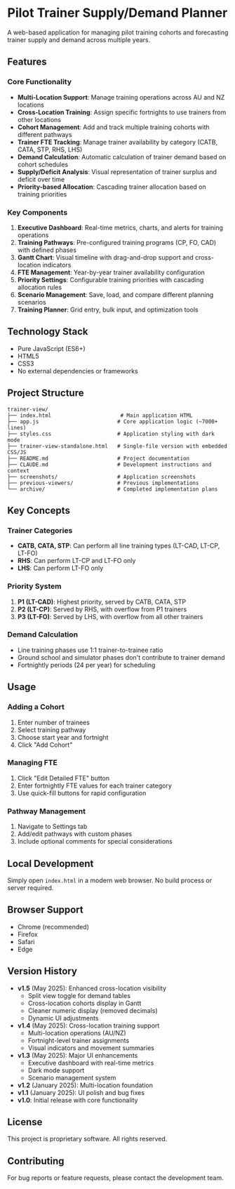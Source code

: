 # Pilot Trainer Supply/Demand Planner

A web-based application for managing pilot training cohorts and forecasting trainer supply and demand across multiple years.

## Features

### Core Functionality
- **Multi-Location Support**: Manage training operations across AU and NZ locations
- **Cross-Location Training**: Assign specific fortnights to use trainers from other locations
- **Cohort Management**: Add and track multiple training cohorts with different pathways
- **Trainer FTE Tracking**: Manage trainer availability by category (CATB, CATA, STP, RHS, LHS)
- **Demand Calculation**: Automatic calculation of trainer demand based on cohort schedules
- **Supply/Deficit Analysis**: Visual representation of trainer surplus and deficit over time
- **Priority-based Allocation**: Cascading trainer allocation based on training priorities

### Key Components
1. **Executive Dashboard**: Real-time metrics, charts, and alerts for training operations
2. **Training Pathways**: Pre-configured training programs (CP, FO, CAD) with defined phases
3. **Gantt Chart**: Visual timeline with drag-and-drop support and cross-location indicators
4. **FTE Management**: Year-by-year trainer availability configuration
5. **Priority Settings**: Configurable training priorities with cascading allocation rules
6. **Scenario Management**: Save, load, and compare different planning scenarios
7. **Training Planner**: Grid entry, bulk input, and optimization tools

## Technology Stack
- Pure JavaScript (ES6+)
- HTML5
- CSS3
- No external dependencies or frameworks

## Project Structure
```
trainer-view/
├── index.html                      # Main application HTML
├── app.js                         # Core application logic (~7000+ lines)
├── styles.css                     # Application styling with dark mode
├── trainer-view-standalone.html   # Single-file version with embedded CSS/JS
├── README.md                      # Project documentation
├── CLAUDE.md                      # Development instructions and context
├── screenshots/                   # Application screenshots
├── previous-viewers/              # Previous implementations
└── archive/                       # Completed implementation plans
```

## Key Concepts

### Trainer Categories
- **CATB, CATA, STP**: Can perform all line training types (LT-CAD, LT-CP, LT-FO)
- **RHS**: Can perform LT-CP and LT-FO only
- **LHS**: Can perform LT-FO only

### Priority System
1. **P1 (LT-CAD)**: Highest priority, served by CATB, CATA, STP
2. **P2 (LT-CP)**: Served by RHS, with overflow from P1 trainers
3. **P3 (LT-FO)**: Served by LHS, with overflow from all other trainers

### Demand Calculation
- Line training phases use 1:1 trainer-to-trainee ratio
- Ground school and simulator phases don't contribute to trainer demand
- Fortnightly periods (24 per year) for scheduling

## Usage

### Adding a Cohort
1. Enter number of trainees
2. Select training pathway
3. Choose start year and fortnight
4. Click "Add Cohort"

### Managing FTE
1. Click "Edit Detailed FTE" button
2. Enter fortnightly FTE values for each trainer category
3. Use quick-fill buttons for rapid configuration

### Pathway Management
1. Navigate to Settings tab
2. Add/edit pathways with custom phases
3. Include optional comments for special considerations

## Local Development
Simply open `index.html` in a modern web browser. No build process or server required.

## Browser Support
- Chrome (recommended)
- Firefox
- Safari
- Edge

## Version History
- **v1.5** (May 2025): Enhanced cross-location visibility
  - Split view toggle for demand tables
  - Cross-location cohorts display in Gantt
  - Cleaner numeric display (removed decimals)
  - Dynamic UI adjustments
- **v1.4** (May 2025): Cross-location training support
  - Multi-location operations (AU/NZ)
  - Fortnight-level trainer assignments
  - Visual indicators and movement summaries
- **v1.3** (May 2025): Major UI enhancements
  - Executive dashboard with real-time metrics
  - Dark mode support
  - Scenario management system
- **v1.2** (January 2025): Multi-location foundation
- **v1.1** (January 2025): UI polish and bug fixes
- **v1.0**: Initial release with core functionality

## License
This project is proprietary software. All rights reserved.

## Contributing
For bug reports or feature requests, please contact the development team.